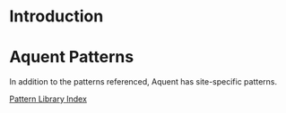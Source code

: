 # Introduction

<h1>Aquent Patterns</h1>

In addition to the patterns referenced, Aquent has site-specific patterns.

<p><a class="button" href="/pattern-library">Pattern Library Index</a></p>
